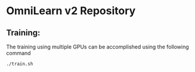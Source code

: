 # OmniLearn v2 Repository

## Training:

The training using multiple GPUs can be accomplished using the following command
```bash
./train.sh
```